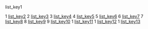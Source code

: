 list_key1


1 [list_key2](https://www.imdb.com/title/tt0118799/?ref_=ttls_li_tt)
2 [list_key3](https://www.imdb.com/title/tt0111161/?ref_=ttls_li_tt)
3 [list_key4](https://www.imdb.com/title/tt0441773/?ref_=ttls_li_tt)
4 [list_key5](https://www.imdb.com/title/tt0441773/?ref_=ttls_li_tt)
5 [list_key6](https://www.imdb.com/title/tt0468569/?ref_=ttls_li_tt)
6 [list_key7](https://www.imdb.com/title/tt0499549/?ref_=ttls_li_tt)
7 [list_key8](https://www.imdb.com/title/tt0108052/?ref_=ttls_li_tt)
8 [list_key9](https://www.imdb.com/title/tt1057500/?ref_=ttls_li_tt)
9 [list_key10](https://www.imdb.com/title/tt1057500/?ref_=ttls_li_tt)
1 [list_key11](https://www.imdb.com/title/tt0060196/?ref_=ttls_li_tt)
1 [list_key12](https://www.imdb.com/title/tt0029843/?ref_=ttls_li_tt)
1 [list_key13](https://www.imdb.com/title/tt3874544/?ref_=nv_sr_1)
